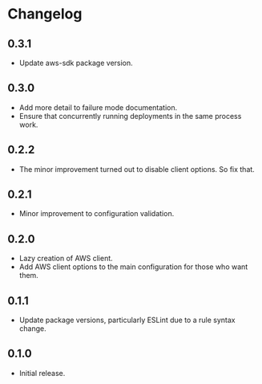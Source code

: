 # Changelog

## 0.3.1

  * Update aws-sdk package version.

## 0.3.0

  * Add more detail to failure mode documentation.
  * Ensure that concurrently running deployments in the same process work.

## 0.2.2

  * The minor improvement turned out to disable client options. So fix that.

## 0.2.1

  * Minor improvement to configuration validation.

## 0.2.0

  * Lazy creation of AWS client.
  * Add AWS client options to the main configuration for those who want them.

## 0.1.1

  * Update package versions, particularly ESLint due to a rule syntax change.

## 0.1.0

  * Initial release.
